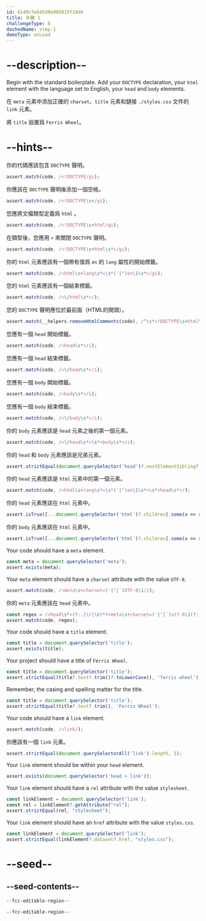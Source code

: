 ```yaml
---
id: 6140c7e645d8e905819f1dd4
title: 步驟 1
challengeType: 0
dashedName: step-1
demoType: onLoad
---
```


# --description--

Begin with the standard boilerplate. Add your `DOCTYPE` declaration, your `html` element with the language set to English, your `head` and `body` elements.

在 `meta` 元素中添加正確的 `charset`、`title` 元素和鏈接 `./styles.css` 文件的 `link` 元素。

將 `title` 設置爲 `Ferris Wheel`。

# --hints--

你的代碼應該包含 `DOCTYPE` 聲明。

```js
assert.match(code, /<!DOCTYPE/gi);
```

你應該在 `DOCTYPE` 聲明後添加一個空格。

```js
assert.match(code, /<!DOCTYPE\s+/gi);
```

您應將文檔類型定義爲 `html` 。

```js
assert.match(code, /<!DOCTYPE\s+html/gi);
```

在類型後，您應用 `>` 來關閉 `DOCTYPE` 聲明。

```js
assert.match(code, /<!DOCTYPE\s+html\s*>/gi);
```

你的 `html` 元素應該有一個帶有值爲 `en` 的 `lang` 屬性的開始標籤。

```js
assert.match(code, /<html\s+lang\s*=\s*('|")en\1\s*>/gi);
```

您的 `html` 元素應該有一個結束標籤。

```js
assert.match(code, /<\/html\s*>/);
```

您的 `DOCTYPE` 聲明應位於最前面（HTML的開頭）。

```js
assert.match(__helpers.removeHtmlComments(code), /^\s*<!DOCTYPE\s+html\s*>/i);
```

您應有一個 `head` 開始標籤。

```js
assert.match(code, /<head\s*>/i);
```

您應有一個 `head` 結束標籤。

```js
assert.match(code, /<\/head\s*>/i);
```

您應有一個 `body` 開始標籤。

```js
assert.match(code, /<body\s*>/i);
```

您應有一個 `body` 結束標籤。

```js
assert.match(code, /<\/body\s*>/i);
```

你的 `body` 元素應該是 `head` 元素之後的第一個元素。

```js
assert.match(code, /<\/head\s*>\s*<body\s*>/i);
```

你的 `head` 和 `body` 元素應該是兄弟元素。

```js
assert.strictEqual(document.querySelector('head')?.nextElementSibling?.localName, 'body');
```

你的 `head` 元素應該是 `html` 元素中的第一個元素。

```js
assert.match(code, /<html\s+lang\s*=\s*('|")en\1\s*>\s*<head\s*>/);
```

你的 `head` 元素應該在 `html` 元素中。

```js
assert.isTrue([...document.querySelector('html')?.children].some(x => x?.localName === 'head'));
```

你的 `body` 元素應該在 `html` 元素中。

```js
assert.isTrue([...document.querySelector('html')?.children].some(x => x?.localName === 'body'));
```

Your code should have a `meta` element.

```js
const meta = document.querySelector('meta');
assert.exists(meta);
```

Your `meta` element should have a `charset` attribute with the value `UTF-8`.

```js
assert.match(code, /<meta\s+charset=('|"|`)UTF-8\1/i);
```

你的 `meta` 元素應該在 `head` 元素中。

```js
const regex = /<head\s*>(?:.|\r|\n)*?<meta\s+charset=('|"|`)utf-8\1(?:.|\r|\n)*?<\/head\s*>/i;
assert.match(code, regex);
```

Your code should have a `title` element.

```js
const title = document.querySelector('title');
assert.exists(title);
```

Your project should have a title of `Ferris Wheel`.

```js
const title = document.querySelector('title');
assert.strictEqual(title?.text?.trim()?.toLowerCase(), 'ferris wheel');
```

Remember, the casing and spelling matter for the title.

```js
const title = document.querySelector('title');
assert.strictEqual(title?.text?.trim(), 'Ferris Wheel');
```

Your code should have a `link` element.

```js
assert.match(code, /<link/);
```

你應該有一個 `link` 元素。

```js
assert.strictEqual(document.querySelectorAll('link').length, 1);
```

Your `link` element should be within your `head` element.

```js
assert.exists(document.querySelector('head > link'));
```

Your `link` element should have a `rel` attribute with the value `stylesheet`.

```js
const linkElement = document.querySelector('link');
const rel = linkElement?.getAttribute("rel");
assert.strictEqual(rel, "stylesheet");
```

Your `link` element should have an `href` attribute with the value `styles.css`.

```js
const linkElement = document.querySelector('link');
assert.strictEqual(linkElement?.dataset?.href, "styles.css");
```

# --seed--

## --seed-contents--

```html
--fcc-editable-region--

--fcc-editable-region--
```

```css

```
